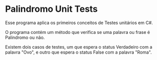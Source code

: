 # Palindromo Unit Tests

Esse programa aplica os primeiros conceitos de Testes unitários em C#.

O programa contém um método que verifica se uma palavra ou frase é Palindromo ou não. 

Existem dois casos de testes, um que espera o status Verdadeiro com a palavra "Ovo", e outro que espera o status False com a palavra "Roma".
